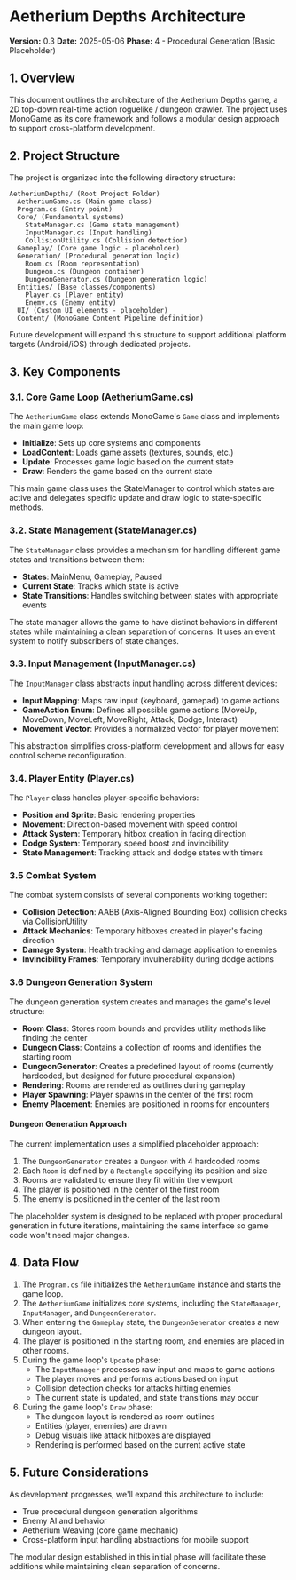 # Aetherium Depths Architecture

**Version:** 0.3
**Date:** 2025-05-06
**Phase:** 4 - Procedural Generation (Basic Placeholder)

## 1. Overview

This document outlines the architecture of the Aetherium Depths game, a 2D top-down real-time action roguelike / dungeon crawler. The project uses MonoGame as its core framework and follows a modular design approach to support cross-platform development.

## 2. Project Structure

The project is organized into the following directory structure:

```
AetheriumDepths/ (Root Project Folder)
  AetheriumGame.cs (Main game class)
  Program.cs (Entry point)
  Core/ (Fundamental systems)
    StateManager.cs (Game state management)
    InputManager.cs (Input handling)
    CollisionUtility.cs (Collision detection)
  Gameplay/ (Core game logic - placeholder)
  Generation/ (Procedural generation logic)
    Room.cs (Room representation)
    Dungeon.cs (Dungeon container)
    DungeonGenerator.cs (Dungeon generation logic)
  Entities/ (Base classes/components)
    Player.cs (Player entity)
    Enemy.cs (Enemy entity)
  UI/ (Custom UI elements - placeholder)
  Content/ (MonoGame Content Pipeline definition)
```

Future development will expand this structure to support additional platform targets (Android/iOS) through dedicated projects.

## 3. Key Components

### 3.1. Core Game Loop (AetheriumGame.cs)

The `AetheriumGame` class extends MonoGame's `Game` class and implements the main game loop:
- **Initialize**: Sets up core systems and components
- **LoadContent**: Loads game assets (textures, sounds, etc.)
- **Update**: Processes game logic based on the current state
- **Draw**: Renders the game based on the current state

This main game class uses the StateManager to control which states are active and delegates specific update and draw logic to state-specific methods.

### 3.2. State Management (StateManager.cs)

The `StateManager` class provides a mechanism for handling different game states and transitions between them:

- **States**: MainMenu, Gameplay, Paused
- **Current State**: Tracks which state is active
- **State Transitions**: Handles switching between states with appropriate events

The state manager allows the game to have distinct behaviors in different states while maintaining a clean separation of concerns. It uses an event system to notify subscribers of state changes.

### 3.3. Input Management (InputManager.cs)

The `InputManager` class abstracts input handling across different devices:

- **Input Mapping**: Maps raw input (keyboard, gamepad) to game actions
- **GameAction Enum**: Defines all possible game actions (MoveUp, MoveDown, MoveLeft, MoveRight, Attack, Dodge, Interact)
- **Movement Vector**: Provides a normalized vector for player movement

This abstraction simplifies cross-platform development and allows for easy control scheme reconfiguration.

### 3.4. Player Entity (Player.cs)

The `Player` class handles player-specific behaviors:

- **Position and Sprite**: Basic rendering properties
- **Movement**: Direction-based movement with speed control
- **Attack System**: Temporary hitbox creation in facing direction
- **Dodge System**: Temporary speed boost and invincibility
- **State Management**: Tracking attack and dodge states with timers

### 3.5 Combat System

The combat system consists of several components working together:

- **Collision Detection**: AABB (Axis-Aligned Bounding Box) collision checks via CollisionUtility
- **Attack Mechanics**: Temporary hitboxes created in player's facing direction
- **Damage System**: Health tracking and damage application to enemies
- **Invincibility Frames**: Temporary invulnerability during dodge actions

### 3.6 Dungeon Generation System

The dungeon generation system creates and manages the game's level structure:

- **Room Class**: Stores room bounds and provides utility methods like finding the center
- **Dungeon Class**: Contains a collection of rooms and identifies the starting room
- **DungeonGenerator**: Creates a predefined layout of rooms (currently hardcoded, but designed for future procedural expansion)
- **Rendering**: Rooms are rendered as outlines during gameplay
- **Player Spawning**: Player spawns in the center of the first room
- **Enemy Placement**: Enemies are positioned in rooms for encounters

#### Dungeon Generation Approach

The current implementation uses a simplified placeholder approach:
1. The `DungeonGenerator` creates a `Dungeon` with 4 hardcoded rooms
2. Each `Room` is defined by a `Rectangle` specifying its position and size
3. Rooms are validated to ensure they fit within the viewport
4. The player is positioned in the center of the first room
5. The enemy is positioned in the center of the last room

The placeholder system is designed to be replaced with proper procedural generation in future iterations, maintaining the same interface so game code won't need major changes.

## 4. Data Flow

1. The `Program.cs` file initializes the `AetheriumGame` instance and starts the game loop.
2. The `AetheriumGame` initializes core systems, including the `StateManager`, `InputManager`, and `DungeonGenerator`.
3. When entering the `Gameplay` state, the `DungeonGenerator` creates a new dungeon layout.
4. The player is positioned in the starting room, and enemies are placed in other rooms.
5. During the game loop's `Update` phase:
   - The `InputManager` processes raw input and maps to game actions
   - The player moves and performs actions based on input
   - Collision detection checks for attacks hitting enemies
   - The current state is updated, and state transitions may occur
6. During the game loop's `Draw` phase:
   - The dungeon layout is rendered as room outlines
   - Entities (player, enemies) are drawn
   - Debug visuals like attack hitboxes are displayed
   - Rendering is performed based on the current active state

## 5. Future Considerations

As development progresses, we'll expand this architecture to include:
- True procedural dungeon generation algorithms
- Enemy AI and behavior
- Aetherium Weaving (core game mechanic)
- Cross-platform input handling abstractions for mobile support

The modular design established in this initial phase will facilitate these additions while maintaining clean separation of concerns.
